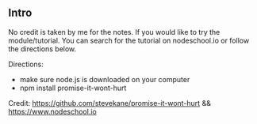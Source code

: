 ## Intro



No credit is taken by me for the notes. If you would like to try the module/tutorial. You can search for the tutorial on nodeschool.io or follow the directions below.

Directions:
- make sure node.js is downloaded on your computer
- npm install promise-it-wont-hurt


Credit:
https://github.com/stevekane/promise-it-wont-hurt
 &&
 https://www.nodeschool.io
